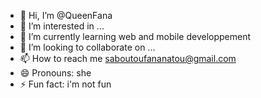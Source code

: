 - 👋 Hi, I’m @QueenFana
- 👀 I’m interested in ...
- 🌱 I’m currently learning web and mobile developpement
- 💞️ I’m looking to collaborate on ...
- 📫 How to reach me saboutoufananatou@gmail.com
- 😄 Pronouns: she
- ⚡ Fun fact: i'm not fun

<!---
QueenFana/QueenFana is a ✨ special ✨ repository because its `README.md` (this file) appears on your GitHub profile.
You can click the Preview link to take a look at your changes.
--->
